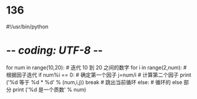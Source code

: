 # 136
#!/usr/bin/python
# -*- coding: UTF-8 -*-
 
for num in range(10,20):  # 迭代 10 到 20 之间的数字
   for i in range(2,num): # 根据因子迭代
      if num%i == 0:      # 确定第一个因子
         j=num/i          # 计算第二个因子
         print ('%d 等于 %d * %d' % (num,i,j))
         break            # 跳出当前循环
   else:                  # 循环的 else 部分
      print ('%d 是一个质数' % num)
